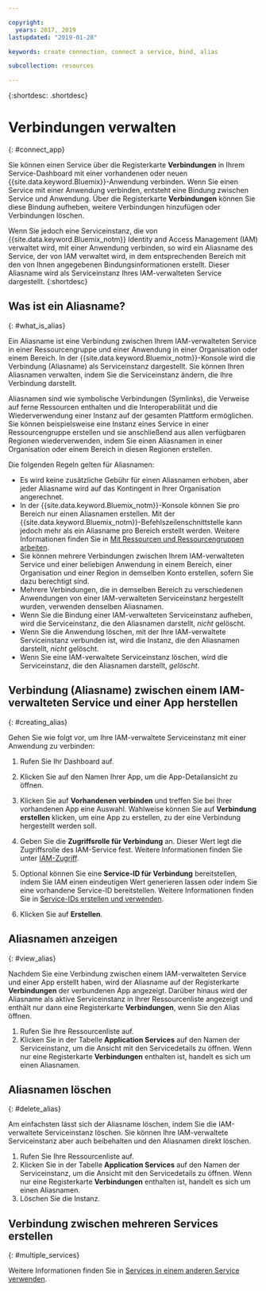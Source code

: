 ```yaml
---

copyright:
  years: 2017, 2019
lastupdated: "2019-01-28"

keywords: create connection, connect a service, bind, alias

subcollection: resources

---
```


{:shortdesc: .shortdesc}

# Verbindungen verwalten
{: #connect_app}

Sie können einen Service über die Registerkarte **Verbindungen** in Ihrem Service-Dashboard mit einer vorhandenen oder neuen {{site.data.keyword.Bluemix}}-Anwendung verbinden. Wenn Sie einen Service mit einer Anwendung verbinden, entsteht eine Bindung zwischen Service und Anwendung. Über die Registerkarte **Verbindungen** können Sie diese Bindung aufheben, weitere Verbindungen hinzufügen oder Verbindungen löschen.

Wenn Sie jedoch eine Serviceinstanz, die von {{site.data.keyword.Bluemix_notm}} Identity and Access Management (IAM) verwaltet wird, mit einer Anwendung verbinden, so wird ein Aliasname des Service, der von IAM verwaltet wird, in dem entsprechenden Bereich mit den von Ihnen angegebenen Bindungsinformationen erstellt. Dieser Aliasname wird als Serviceinstanz Ihres IAM-verwalteten Service dargestellt.
{:shortdesc}

## Was ist ein Aliasname?
{: #what_is_alias}

Ein Aliasname ist eine Verbindung zwischen Ihrem IAM-verwalteten Service in einer Ressourcengruppe und einer Anwendung in einer Organisation oder einem Bereich. In der {{site.data.keyword.Bluemix_notm}}-Konsole wird die Verbindung (Aliasname) als Serviceinstanz dargestellt. Sie können Ihren Aliasnamen verwalten, indem Sie die Serviceinstanz ändern, die Ihre Verbindung darstellt.

Aliasnamen sind wie symbolische Verbindungen (Symlinks), die Verweise auf ferne Ressourcen enthalten und die Interoperabilität und die Wiederverwendung einer Instanz auf der gesamten Plattform ermöglichen. Sie können beispielsweise eine Instanz eines Service in einer Ressourcengruppe erstellen und sie anschließend aus allen verfügbaren Regionen wiederverwenden, indem Sie einen Aliasnamen in einer Organisation oder einem Bereich in diesen Regionen erstellen.

Die folgenden Regeln gelten für Aliasnamen:

* Es wird keine zusätzliche Gebühr für einen Aliasnamen erhoben, aber jeder Aliasname wird auf das Kontingent in Ihrer Organisation angerechnet.
* In der {{site.data.keyword.Bluemix_notm}}-Konsole können Sie pro Bereich nur einen Aliasnamen erstellen. Mit der {{site.data.keyword.Bluemix_notm}}-Befehlszeilenschnittstelle kann jedoch mehr als ein Aliasname pro Bereich erstellt werden. Weitere Informationen finden Sie in [Mit Ressourcen und Ressourcengruppen arbeiten](/docs/cli/reference/ibmcloud?topic=cloud-cli-ibmcloud_commands_resource).
* Sie können mehrere Verbindungen zwischen Ihrem IAM-verwalteten Service und einer beliebigen Anwendung in einem Bereich, einer Organisation und einer Region in demselben Konto erstellen, sofern Sie dazu berechtigt sind.
* Mehrere Verbindungen, die in demselben Bereich zu verschiedenen Anwendungen von einer IAM-verwalteten Serviceinstanz hergestellt wurden, verwenden denselben Aliasnamen.
* Wenn Sie die Bindung einer IAM-verwalteten Serviceinstanz aufheben, wird die Serviceinstanz, die den Aliasnamen darstellt, *nicht* gelöscht.
* Wenn Sie die Anwendung löschen, mit der Ihre IAM-verwaltete Serviceinstanz verbunden ist, wird die Instanz, die den Aliasnamen darstellt, *nicht* gelöscht.
* Wenn Sie eine IAM-verwaltete Serviceinstanz löschen, wird die Serviceinstanz, die den Aliasnamen darstellt, *gelöscht*.

## Verbindung (Aliasname) zwischen einem IAM-verwalteten Service und einer App herstellen
{: #creating_alias}

Gehen Sie wie folgt vor, um Ihre IAM-verwaltete Serviceinstanz mit einer Anwendung zu verbinden:

1. Rufen Sie Ihr Dashboard auf.

2. Klicken Sie auf den Namen Ihrer App, um die App-Detailansicht zu öffnen.

3. Klicken Sie auf **Vorhandenen verbinden** und treffen Sie bei Ihrer vorhandenen App eine Auswahl. Wahlweise können Sie auf **Verbindung erstellen** klicken, um eine App zu erstellen, zu der eine Verbindung hergestellt werden soll.

4. Geben Sie die **Zugriffsrolle für Verbindung** an. Dieser Wert legt die Zugriffsrolle des IAM-Service fest. Weitere Informationen finden Sie unter [IAM-Zugriff](/docs/iam?topic=iam-userroles).

5. Optional können Sie eine **Service-ID für Verbindung** bereitstellen, indem Sie IAM einen eindeutigen Wert generieren lassen oder indem Sie eine vorhandene Service-ID bereitstellen. Weitere Informationen finden Sie in [Service-IDs erstellen und verwenden](/docs/iam?topic=iam-serviceids).

6. Klicken Sie auf **Erstellen**.

## Aliasnamen anzeigen
{: #view_alias}

Nachdem Sie eine Verbindung zwischen einem IAM-verwalteten Service und einer App erstellt haben, wird der Aliasname auf der Registerkarte **Verbindungen** der verbundenen App angezeigt. Darüber hinaus wird der Aliasname als aktive Serviceinstanz in Ihrer Ressourcenliste angezeigt und enthält nur dann eine Registerkarte **Verbindungen**, wenn Sie den Alias öffnen.

1. Rufen Sie Ihre Ressourcenliste auf.
2. Klicken Sie in der Tabelle **Application Services** auf den Namen der Serviceinstanz, um die Ansicht mit den Servicedetails zu öffnen. Wenn nur eine Registerkarte **Verbindungen** enthalten ist, handelt es sich um einen Aliasnamen.

## Aliasnamen löschen
{: #delete_alias}

Am einfachsten lässt sich der Aliasname löschen, indem Sie die IAM-verwaltete Serviceinstanz löschen. Sie können Ihre IAM-verwaltete Serviceinstanz aber auch beibehalten und den Aliasnamen direkt löschen.

1. Rufen Sie Ihre Ressourcenliste auf.
2. Klicken Sie in der Tabelle **Application Services** auf den Namen der Serviceinstanz, um die Ansicht mit den Servicedetails zu öffnen. Wenn nur eine Registerkarte **Verbindungen** enthalten ist, handelt es sich um einen Aliasnamen.
3. Löschen Sie die Instanz.

## Verbindung zwischen mehreren Services erstellen
{: #multiple_services}

Weitere Informationen finden Sie in [Services in einem anderen Service verwenden](/docs/resources?topic=resources-s2s_binding).
